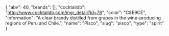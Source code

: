 {
    "abv": 40,
    "brands": [],
    "cocktaildb": "http://www.cocktaildb.com/ingr_detail?id=78",
    "color": "C8E9CE",
    "information": "A clear brandy distilled from grapes in the wine-producing regions of Peru and Chile.",
    "name": "Pisco",
    "slug": "pisco",
    "type": "spirit"
}